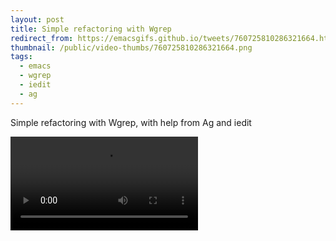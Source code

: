 ```yaml
---
layout: post
title: Simple refactoring with Wgrep
redirect_from: https://emacsgifs.github.io/tweets/760725810286321664.html
thumbnail: /public/video-thumbs/760725810286321664.png
tags:
  - emacs
  - wgrep
  - iedit
  - ag
---
```


Simple refactoring with Wgrep, with help from Ag and iedit

<video controls autoplay loop>
  <source src="/public/videos/760725810286321664.mp4" type="video/mp4">
    Sorry your browser does not support the video tag, maybe time to upgrade?
</video>
